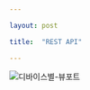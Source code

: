 ```yaml
---

layout: post 

title:  "REST API" 

---
```


![디바이스별-뷰포트](C:\Users\uno\Downloads\디바이스별-뷰포트.jpg)